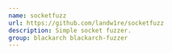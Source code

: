 ```yaml
---
name: socketfuzz
url: https://github.com/landw1re/socketfuzz
description: Simple socket fuzzer.
group: blackarch blackarch-fuzzer
---
```

